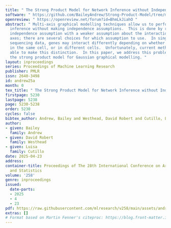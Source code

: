 ```yaml
---
title: " The Strong Product Model for Network Inference without Independence Assumptions "
software: " https://github.com/BaileyAndrew/Strong-Product-Model/tree/main "
openreview: " https://openreview.net/forum?id=BhmLkJiahO "
abstract: " Multi-axis graphical modelling techniques allow us to perform network
  inference without making independence assumptions.  This is done by replacing the
  independence assumption with a weaker assumption about the interaction between the
  axes; there are several choices for which assumption to use.  In single-cell RNA
  sequencing data, genes may interact differently depending on whether they are expressed
  in the same cell, or in different cells.  Unfortunately, current methods are not
  able to make this distinction.  In this paper, we address this problem by introducing
  the strong product model for Gaussian graphical modelling. "
layout: inproceedings
series: Proceedings of Machine Learning Research
publisher: PMLR
issn: 2640-3498
id: andrew25a
month: 0
tex_title: " The Strong Product Model for Network Inference without Independence Assumptions "
firstpage: 5230
lastpage: 5238
page: 5230-5238
order: 5230
cycles: false
bibtex_author: Andrew, Bailey and Westhead, David Robert and Cutillo, Luisa
author:
- given: Bailey
  family: Andrew
- given: David Robert
  family: Westhead
- given: Luisa
  family: Cutillo
date: 2025-04-23
address:
container-title: Proceedings of The 28th International Conference on Artificial Intelligence
  and Statistics
volume: '258'
genre: inproceedings
issued:
  date-parts:
  - 2025
  - 4
  - 23
pdf: https://raw.githubusercontent.com/mlresearch/v258/main/assets/andrew25a/andrew25a.pdf
extras: []
# Format based on Martin Fenner's citeproc: https://blog.front-matter.io/posts/citeproc-yaml-for-bibliographies/
---
```

